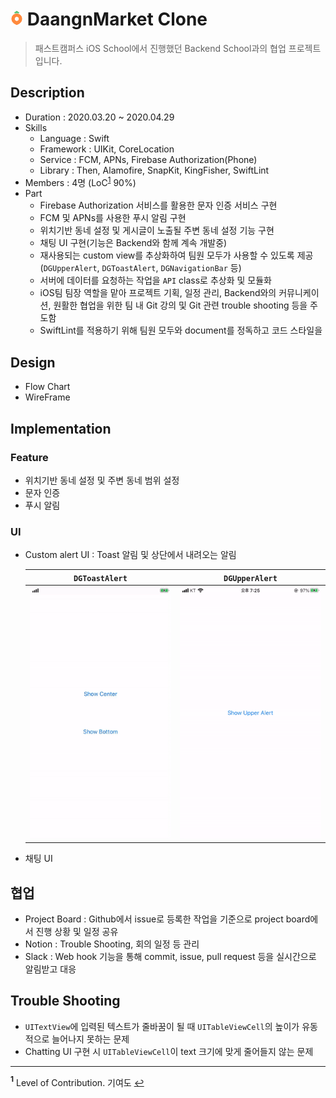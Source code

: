 # <img src="assets/daangn.png" width="4%"> DaangnMarket Clone 
> 패스트캠퍼스 iOS School에서 진행했던 Backend School과의 협업 프로젝트입니다.

## Description

- Duration : 2020.03.20 ~ 2020.04.29
- Skills
  - Language : Swift
  - Framework : UIKit, CoreLocation
  - Service : FCM, APNs, Firebase Authorization(Phone)
  - Library : Then, Alamofire, SnapKit, KingFisher, SwiftLint
- Members : 4명 (LoC<sup id="sup1">[1](#footnote1)</sup> 90%)
- Part
  - Firebase Authorization 서비스를 활용한 문자 인증 서비스 구현
  - FCM 및 APNs를 사용한 푸시 알림 구현
  - 위치기반 동네 설정 및 게시글이 노출될 주변 동네 설정 기능 구현
  - 채팅 UI 구현(기능은 Backend와 함께 계속 개발중)
  - 재사용되는 custom view를 추상화하여 팀원 모두가 사용할 수 있도록 제공(`DGUpperAlert`, `DGToastAlert`, `DGNavigationBar` 등)
  - 서버에 데이터를 요청하는 작업을 `API` class로 추상화 및 모듈화
  - iOS팀 팀장 역할을 맡아 프로젝트 기획, 일정 관리, Backend와의 커뮤니케이션, 원활한 협업을 위한 팀 내 Git 강의 및 Git 관련 trouble shooting 등을 주도함
  - SwiftLint를 적용하기 위해 팀원 모두와 document를 정독하고 코드 스타일을 

## Design

- Flow Chart
- WireFrame

## Implementation

### Feature

- 위치기반 동네 설정 및 주변 동네 범위 설정
- 문자 인증
- 푸시 알림

### UI

- Custom alert UI : Toast 알림 및 상단에서 내려오는 알림

  |          `DGToastAlert`           |          `DGUpperAlert`           |
  | :-------------------------------: | :-------------------------------: |
  | <img src="assets/toastalert.gif"> | <img src="assets/upperalert.gif"> |

  

- 채팅 UI

## 협업

- Project Board : Github에서 issue로 등록한 작업을 기준으로 project board에서 진행 상황 및 일정 공유
- Notion : Trouble Shooting, 회의 일정 등 관리
- Slack : Web hook 기능을 통해 commit, issue, pull request 등을 실시간으로 알림받고 대응

## Trouble Shooting

- `UITextView`에 입력된 텍스트가 줄바꿈이 될 때 `UITableViewCell`의 높이가 유동적으로 늘어나지 못하는 문제
- Chatting UI 구현 시 `UITableViewCell`이 text 크기에 맞게 줄어들지 않는 문제

---

<b id="footnote1"><sup>1</sup></b> Level of Contribution. 기여도 [↩︎](#sup1)

